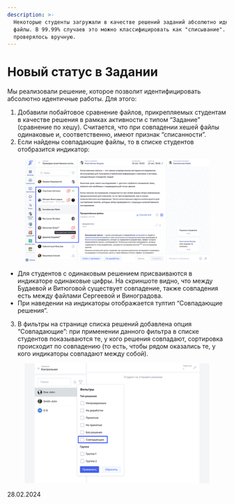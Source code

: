 ```yaml
---
description: >-
  Некоторые студенты загружали в качестве решений заданий абсолютно идентичные
  файлы. В 99.99% случаев это можно классифицировать как "списывание". Ранее это
  проверялось вручную.
---
```


# Новый статус в Задании

Мы реализовали решение, которое позволит идентифицировать абсолютно идентичные работы. Для этого:

1. Добавили побайтовое сравнение файлов, прикрепляемых студентам в качестве решения в рамках активности с типом “Задание” (сравнение по хешу). Считается, что при совпадении хешей файлы одинаковые и, соответственно, имеют признак “списанности”.
2. Если найдены совпадающие файлы, то в списке студентов отобразится индикатор:

<figure><img src="../../.gitbook/assets/image (95).png" alt=""><figcaption></figcaption></figure>

* Для студентов с одинаковым решением присваиваются в индикаторе одинаковые цифры. На скриншоте видно, что между Будаевой и Витюговой существует совпадение, также совпадения есть между файлами Сергеевой и Виноградова.
* При наведении  на индикаторы отображается тултип “Совпадающие решения”.

3. В фильтры на странице списка решений добавлена опция “Совпадающие”: при применении данного фильтра в списке студентов показываются те, у кого решения совпадают, сортировка происходит по совпадению (то есть, чтобы рядом оказались те, у кого индикаторы совпадают между собой).

<figure><img src="../../.gitbook/assets/image (894).png" alt=""><figcaption></figcaption></figure>

28.02.2024
